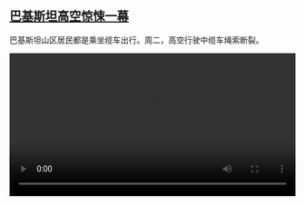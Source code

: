 <!--1692784025000-->
[巴基斯坦高空惊悚一幕](https://www.dw.com/zh/%E5%B7%B4%E5%9F%BA%E6%96%AF%E5%9D%A6%E9%AB%98%E7%A9%BA%E6%83%8A%E6%82%9A%E4%B8%80%E5%B9%95/a-66606931)
------

<p>巴基斯坦山区居民都是乘坐缆车出行。周二，高空行驶中缆车绳索断裂。</small></p><video src="https://tvdownloaddw-a.akamaihd.net/dwtv_video/flv/vdt_zh/2023/bchi230823_001_pakistanwide_01r_AVC_1280x720.mp4" controls style="width:100%"></video>
